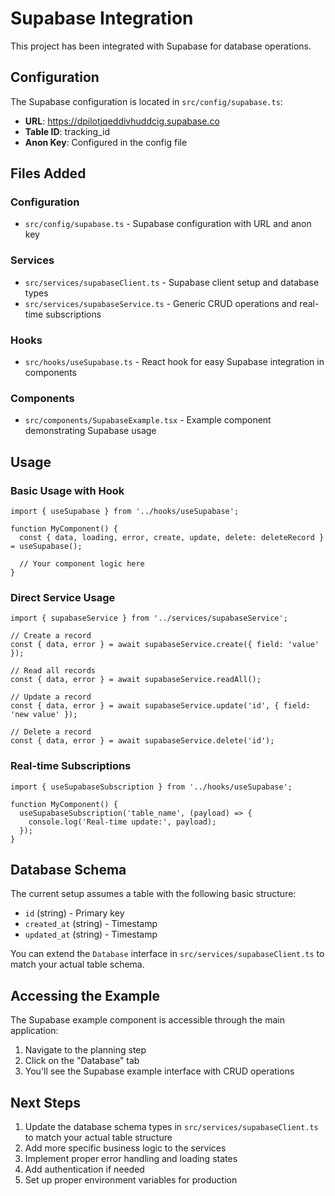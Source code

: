 # Supabase Integration

This project has been integrated with Supabase for database operations.

## Configuration

The Supabase configuration is located in `src/config/supabase.ts`:

- **URL**: https://dpilotjqeddivhuddcig.supabase.co
- **Table ID**: tracking_id
- **Anon Key**: Configured in the config file

## Files Added

### Configuration
- `src/config/supabase.ts` - Supabase configuration with URL and anon key

### Services
- `src/services/supabaseClient.ts` - Supabase client setup and database types
- `src/services/supabaseService.ts` - Generic CRUD operations and real-time subscriptions

### Hooks
- `src/hooks/useSupabase.ts` - React hook for easy Supabase integration in components

### Components
- `src/components/SupabaseExample.tsx` - Example component demonstrating Supabase usage

## Usage

### Basic Usage with Hook

```tsx
import { useSupabase } from '../hooks/useSupabase';

function MyComponent() {
  const { data, loading, error, create, update, delete: deleteRecord } = useSupabase();

  // Your component logic here
}
```

### Direct Service Usage

```tsx
import { supabaseService } from '../services/supabaseService';

// Create a record
const { data, error } = await supabaseService.create({ field: 'value' });

// Read all records
const { data, error } = await supabaseService.readAll();

// Update a record
const { data, error } = await supabaseService.update('id', { field: 'new value' });

// Delete a record
const { data, error } = await supabaseService.delete('id');
```

### Real-time Subscriptions

```tsx
import { useSupabaseSubscription } from '../hooks/useSupabase';

function MyComponent() {
  useSupabaseSubscription('table_name', (payload) => {
    console.log('Real-time update:', payload);
  });
}
```

## Database Schema

The current setup assumes a table with the following basic structure:
- `id` (string) - Primary key
- `created_at` (string) - Timestamp
- `updated_at` (string) - Timestamp

You can extend the `Database` interface in `src/services/supabaseClient.ts` to match your actual table schema.

## Accessing the Example

The Supabase example component is accessible through the main application:
1. Navigate to the planning step
2. Click on the "Database" tab
3. You'll see the Supabase example interface with CRUD operations

## Next Steps

1. Update the database schema types in `src/services/supabaseClient.ts` to match your actual table structure
2. Add more specific business logic to the services
3. Implement proper error handling and loading states
4. Add authentication if needed
5. Set up proper environment variables for production
